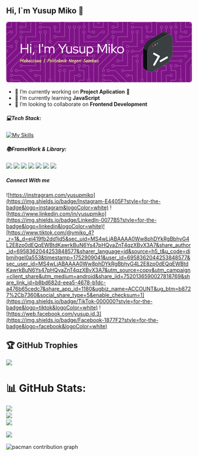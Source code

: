 ## Hi, I`m Yusup Miko 👋

<!--
**Yusupmiko/Yusupmiko** is a ✨ _special_ ✨ repository because its `README.md` (this file) appears on your GitHub profile.

Here are some ideas to get you started:

- 🔭 I’m currently working on ...
- 🌱 I’m currently learning ...
- 👯 I’m looking to collaborate on ...
- 🤔 I’m looking for help with ...
- 💬 Ask me about ...
- 📫 How to reach me: ...
- 😄 Pronouns: ...
- ⚡ Fun fact: ...
-->
![Yusupmiko](img/github-header-image.png)
- 🔭 I’m currently working on **Project Aplication** 🚀
- 🌱 I’m currently learning **JavaScript**
- 👯 I’m looking to collaborate on **Frontend Development**

##### 💻Tech Stack:
<!-- <img src="https://img.shields.io/badge/CSS3-1572B6?style=for-the-badge&logo=css3&logoColor=white" />
<img src="https://img.shields.io/badge/HTML5-E34F26?style=for-the-badge&logo=html5&logoColor=white" /> -->

<!-- <img src="https://img.shields.io/badge/PHP-777BB4?style=for-the-badge&logo=php&logoColor=white" />
<img src="https://img.shields.io/badge/JavaScript-323330?style=for-the-badge&logo=javascript&logoColor=F7DF1E" />
<img src="https://img.shields.io/badge/Python-FFD43B?style=for-the-badge&logo=python&logoColor=blue" /> -->

[![My Skills](https://skillicons.dev/icons?i=html,css,js,php,python&theme=light)](https://skillicons.dev)

##### 📚FrameWork & Library:
<img src="https://img.shields.io/badge/Flask-000000?style=for-the-badge&logo=flask&logoColor=white" /> <img src="https://img.shields.io/badge/Laravel-FF2D20?style=for-the-badge&logo=laravel&logoColor=white" /> <img src="https://img.shields.io/badge/Codeigniter-EF4223?style=for-the-badge&logo=codeigniter&logoColor=white" /> <img src="https://img.shields.io/badge/Django-092E20?style=for-the-badge&logo=django&logoColor=green" />
<img src="https://img.shields.io/badge/Tailwind_CSS-38B2AC?style=for-the-badge&logo=tailwind-css&logoColor=white" />
<img src="https://img.shields.io/badge/Xampp-F37623?style=for-the-badge&logo=xampp&logoColor=white" /> <img src="https://img.shields.io/badge/Bootstrap-563D7C?style=for-the-badge&logo=bootstrap&logoColor=white" />
<!-- <img src="" /> -->

##### Connect With me

![https://instragram.com/yusupmiko](https://img.shields.io/badge/Instagram-E4405F?style=for-the-badge&logo=instagram&logoColor=white) ![https://www.linkedin.com/in/yusupmiko](https://img.shields.io/badge/LinkedIn-0077B5?style=for-the-badge&logo=linkedin&logoColor=white)![https://www.tiktok.com/@ymiko_4?_r=1&_d=ej419fb2dd1jd5&sec_uid=MS4wLjABAAAA0Ww8phDYkRgBbhyG4L2E8zp0dEQqEWBtdKawrkBuN6Ys47pHQyaZnT4qzXBvX3A7&share_author_id=6958362044253848577&sharer_language=id&source=h5_t&u_code=dibmihgel0a553&timestamp=1752909041&user_id=6958362044253848577&sec_user_id=MS4wLjABAAAA0Ww8phDYkRgBbhyG4L2E8zp0dEQqEWBtdKawrkBuN6Ys47pHQyaZnT4qzXBvX3A7&utm_source=copy&utm_campaign=client_share&utm_medium=android&share_iid=7520136590027818769&share_link_id=b8bd682d-eea5-4678-b1dc-a476b65cedc7&share_app_id=1180&ugbiz_name=ACCOUNT&ug_btm=b8727%2Cb7360&social_share_type=5&enable_checksum=1](https://img.shields.io/badge/TikTok-000000?style=for-the-badge&logo=tiktok&logoColor=white) ![https://web.facebook.com/yusup.id.3](https://img.shields.io/badge/Facebook-1877F2?style=for-the-badge&logo=facebook&logoColor=white)

## 🏆 GitHub Trophies
![](https://github-profile-trophy.vercel.app/?username=yusupmiko&theme=radical&no-frame=false&no-bg=true&margin-w=4)

# 📊 GitHub Stats:
![](https://github-readme-stats.vercel.app/api?username=yusupmiko&theme=radical&hide_border=false&include_all_commits=false&count_private=false)<br/>
![](https://nirzak-streak-stats.vercel.app/?user=yusupmiko&theme=radical&hide_border=false)<br/>
![](https://github-readme-stats.vercel.app/api/top-langs/?username=yusupmiko&theme=radical&hide_border=false&include_all_commits=false&count_private=false&layout=compact)
<!-- ![Hy](https://media.giphy.com/media/v1.Y2lkPTc5MGI3NjExNm01Z2Q4OHhybHpkZTl6YnVvd2dvdmYzcHV5aHl5aXBoZmt2aGYxNyZlcD12MV9naWZzX3NlYXJjaCZjdD1n/SpopD7IQN2gK3qN4jS/giphy.gif) -->


[![](https://visitcount.itsvg.in/api?id=yusupmiko&icon=0&color=0)](https://visitcount.itsvg.in)


<!-- Proudly created with GPRM ( https://gprm.itsvg.in ) -->

<picture>
  <source media="(prefers-color-scheme: dark)" srcset="https://raw.githubusercontent.com/Yusupmiko/Yusupmiko/output/pacman-contribution-graph-dark.svg">
  <source media="(prefers-color-scheme: light)" srcset="https://raw.githubusercontent.com/Yusupmiko/Yusupmiko/output/pacman-contribution-graph.svg">
  <img alt="pacman contribution graph" src="https://raw.githubusercontent.com/Yusupmiko/Yusupmiko/output/pacman-contribution-graph.svg">
</picture>

###

